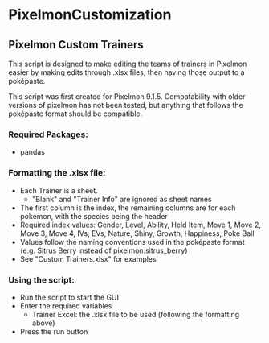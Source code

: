 # PixelmonCustomization
## Pixelmon Custom Trainers
This script is designed to make editing the teams of trainers in Pixelmon easier by making edits through .xlsx files, then having those output to a poképaste.

This script was first created for Pixelmon 9.1.5. Compatability with older versions of pixelmon has not been tested, but anything that follows the poképaste format should be compatible.

### Required Packages:
* pandas

### Formatting the .xlsx file:
* Each Trainer is a sheet.
  * "Blank" and "Trainer Info" are ignored as sheet names
* The first column is the index, the remaining columns are for each pokemon, with the species being the header
* Required index values: Gender, Level, Ability, Held Item, Move 1, Move 2, Move 3, Move 4, IVs, EVs, Nature, Shiny, Growth, Happiness, Poke Ball
* Values follow the naming conventions used in the poképaste format (e.g. Sitrus Berry instead of pixelmon:sitrus_berry)
* See "Custom Trainers.xlsx" for examples

### Using the script:
* Run the script to start the GUI
* Enter the required variables
  * Trainer Excel: the .xlsx file to be used (following the formatting above)
* Press the run button